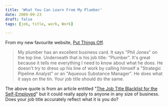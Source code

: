 ```yaml
---
title: 'What You Can Learn From My Plumber'
date: 2009-09-23
draft: false
tags: [job, title, work, Work]

---
```


From my new favourite website, [Put Things Off](http://putthingsoff.com).

> My plumber has an excellent business card. It says "Phil Jones" on the top line. Underneath that is his job title: "Plumber". It's great because it tells me everything I need to know about what he does. He doesn't try to dress up his line of work by calling himself a "Strategic Pipeline Analyst" or an "Aqueous Substance Manager". He does what it says on the tin. Your job title should do the same.

The above quote is from an article entitled "[The Job Title Blacklist for the Self-Employed](http://putthingsoff.com/articles/job-title-blacklist/)" but it could really apply to anyone in any size of business. Does your job title accurately reflect what it is you do?